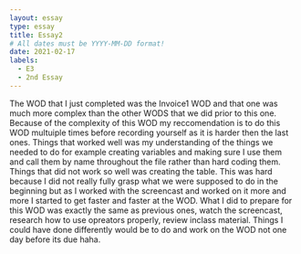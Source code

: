 ```yaml
---
layout: essay
type: essay
title: Essay2
# All dates must be YYYY-MM-DD format!
date: 2021-02-17
labels:
  - E3
  - 2nd Essay
---
```


The WOD that I just completed was the Invoice1 WOD and that one was much more complex than the other WODS that we did prior to this one. Because of the complexity of this WOD my reccomendation is to do this WOD multuiple times before recording yourself as it is harder then the last ones. Things that worked well was my understanding of the things we needed to do for example creating variables and making sure I use them and call them by name throughout the file rather than hard coding them. Things that did not work so well was creating the table. This was hard because I did not really fully grasp what we were supposed to do in the beginning but as I worked with the screencast and worked on it more and more I started to get faster and faster at the WOD. What I did to prepare for this WOD was exactly the same as previous ones, watch the screencast, research how to use opreators properly, review inclass material. Things I could have done differently would be to do and work on the WOD not one day before its due haha. 
